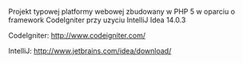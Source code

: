 Projekt typowej platformy webowej zbudowany w PHP 5 w oparciu o framework CodeIgniter przy uzyciu IntelliJ Idea 14.0.3

CodeIgniter: http://www.codeigniter.com/

IntelliJ: http://www.jetbrains.com/idea/download/